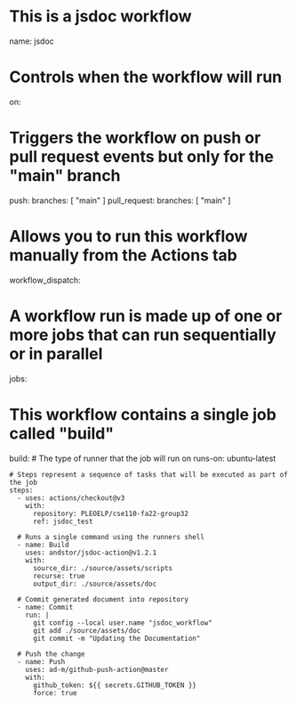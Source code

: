 # This is a jsdoc workflow

name: jsdoc

# Controls when the workflow will run
on:
  # Triggers the workflow on push or pull request events but only for the "main" branch
  push:
    branches: [ "main" ]
  pull_request:
    branches: [ "main" ]

  # Allows you to run this workflow manually from the Actions tab
  workflow_dispatch:

# A workflow run is made up of one or more jobs that can run sequentially or in parallel
jobs:
  # This workflow contains a single job called "build"
  build:
    # The type of runner that the job will run on
    runs-on: ubuntu-latest

    # Steps represent a sequence of tasks that will be executed as part of the job
    steps:
      - uses: actions/checkout@v3
        with:
          repository: PLEOELP/cse110-fa22-group32
          ref: jsdoc_test
      
      # Runs a single command using the runners shell
      - name: Build
        uses: andstor/jsdoc-action@v1.2.1
        with:
          source_dir: ./source/assets/scripts
          recurse: true
          output_dir: ./source/assets/doc
      
      # Commit generated document into repository
      - name: Commit
        run: |
          git config --local user.name "jsdoc_workflow"
          git add ./source/assets/doc
          git commit -m "Updating the Documentation"
      
      # Push the change
      - name: Push
        uses: ad-m/github-push-action@master
        with:
          github_token: ${{ secrets.GITHUB_TOKEN }}
          force: true
